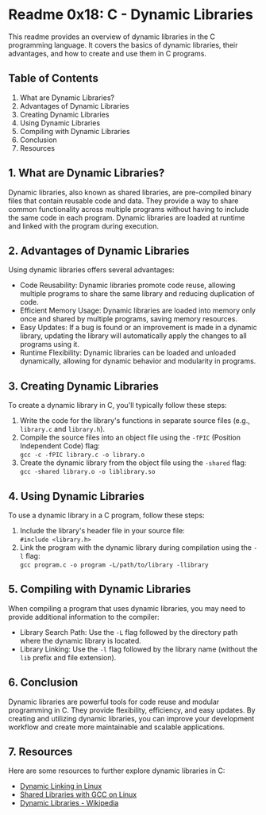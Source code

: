 # Readme 0x18: C - Dynamic Libraries

This readme provides an overview of dynamic libraries in the C programming language. It covers the basics of dynamic libraries, their advantages, and how to create and use them in C programs.

## Table of Contents
1. What are Dynamic Libraries?
2. Advantages of Dynamic Libraries
3. Creating Dynamic Libraries
4. Using Dynamic Libraries
5. Compiling with Dynamic Libraries
6. Conclusion
7. Resources

## 1. What are Dynamic Libraries?

Dynamic libraries, also known as shared libraries, are pre-compiled binary files that contain reusable code and data. They provide a way to share common functionality across multiple programs without having to include the same code in each program. Dynamic libraries are loaded at runtime and linked with the program during execution.

## 2. Advantages of Dynamic Libraries

Using dynamic libraries offers several advantages:
- Code Reusability: Dynamic libraries promote code reuse, allowing multiple programs to share the same library and reducing duplication of code.
- Efficient Memory Usage: Dynamic libraries are loaded into memory only once and shared by multiple programs, saving memory resources.
- Easy Updates: If a bug is found or an improvement is made in a dynamic library, updating the library will automatically apply the changes to all programs using it.
- Runtime Flexibility: Dynamic libraries can be loaded and unloaded dynamically, allowing for dynamic behavior and modularity in programs.

## 3. Creating Dynamic Libraries

To create a dynamic library in C, you'll typically follow these steps:
1. Write the code for the library's functions in separate source files (e.g., `library.c` and `library.h`).
2. Compile the source files into an object file using the `-fPIC` (Position Independent Code) flag:\
   `gcc -c -fPIC library.c -o library.o`
3. Create the dynamic library from the object file using the `-shared` flag:\
   `gcc -shared library.o -o liblibrary.so`

## 4. Using Dynamic Libraries

To use a dynamic library in a C program, follow these steps:
1. Include the library's header file in your source file:\
   `#include <library.h>`
2. Link the program with the dynamic library during compilation using the `-l` flag:\
   `gcc program.c -o program -L/path/to/library -llibrary`

## 5. Compiling with Dynamic Libraries

When compiling a program that uses dynamic libraries, you may need to provide additional information to the compiler:
- Library Search Path: Use the `-L` flag followed by the directory path where the dynamic library is located.
- Library Linking: Use the `-l` flag followed by the library name (without the `lib` prefix and file extension).

## 6. Conclusion

Dynamic libraries are powerful tools for code reuse and modular programming in C. They provide flexibility, efficiency, and easy updates. By creating and utilizing dynamic libraries, you can improve your development workflow and create more maintainable and scalable applications.

## 7. Resources

Here are some resources to further explore dynamic libraries in C:
- [Dynamic Linking in Linux](https://www.akkadia.org/drepper/dsohowto.pdf)
- [Shared Libraries with GCC on Linux](https://www.cprogramming.com/tutorial/shared-libraries-linux-gcc.html)
- [Dynamic Libraries - Wikipedia](https://en.wikipedia.org/wiki/Library_(computing)#Dynamic_libraries)
